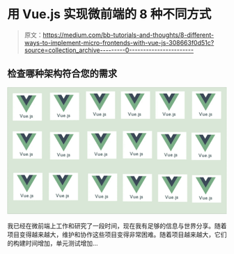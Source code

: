 # 用 Vue.js 实现微前端的 8 种不同方式

> 原文：<https://medium.com/bb-tutorials-and-thoughts/8-different-ways-to-implement-micro-frontends-with-vue-js-308663f0d51c?source=collection_archive---------0----------------------->

## 检查哪种架构符合您的需求

![](img/7c68ddb5d841765a991be047396d3dfe.png)

我已经在微前端上工作和研究了一段时间，现在我有足够的信息与世界分享。随着项目变得越来越大，维护和协作这些项目变得非常困难。随着项目越来越大，它们的构建时间增加，单元测试增加…